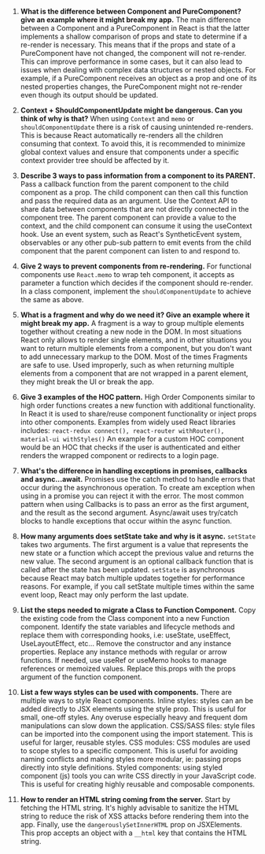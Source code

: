 1. **What is the difference between Component and PureComponent? give an example where it might break my app.**
   The main difference between a Component and a PureComponent in React is that the latter implements a shallow comparison of props and state to determine if a re-render is necessary. This means that if the props and state of a PureComponent have not changed, the component will not re-render. This can improve performance in some cases, but it can also lead to issues when dealing with complex data structures or nested objects. For example, if a PureComponent receives an object as a prop and one of its nested properties changes, the PureComponent might not re-render even though its output should be updated.

2. **Context + ShouldComponentUpdate might be dangerous. Can you think of why is that?**
   When using `Context` and `memo` or `shouldComponentUpdate` there is a risk of causing unintended re-renders. This is because React automatically re-renders all the children consuming that context. To avoid this, it is recommended to minimize global context values and ensure that components under a specific context provider tree should be affected by it.

3. **Describe 3 ways to pass information from a component to its PARENT.**
   Pass a callback function from the parent component to the child component as a prop. The child component can then call this function and pass the required data as an argument. Use the Context API to share data between components that are not directly connected in the component tree. The parent component can provide a value to the context, and the child component can consume it using the useContext hook. Use an event system, such as React's SyntheticEvent system, observables or any other pub-sub pattern to emit events from the child component that the parent component can listen to and respond to.

4. **Give 2 ways to prevent components from re-rendering.**
   For functional components use `React.memo` to wrap teh component, it accepts as parameter a function which decides if the component should re-render. In a class component, implement the `shouldComponentUpdate` to achieve the same as above.

5. **What is a fragment and why do we need it? Give an example where it might break my app.**
   A fragment is a way to group multiple elements together without creating a new node in the DOM. In most situations React only allows to render single elements, and in other situations you want to return multiple elements from a component, but you don't want to add unnecessary markup to the DOM. Most of the times Fragments are safe to use. Used improperly, such as when returning multiple elements from a component that are not wrapped in a parent element, they might break the UI or break the app.

6. **Give 3 examples of the HOC pattern.**
   High Order Components similar to high order functions creates a new function with additional functionality. In React it is used to share/reuse component functionality or inject props into other components. Examples from widely used React libraries includes: `react-redux connect(), react-router withRouter(), material-ui withStyles()` An example for a custom HOC component would be an HOC that checks if the user is authenticated and either renders the wrapped component or redirects to a login page.

7. **What's the difference in handling exceptions in promises, callbacks and async...await.**
   Promises use the catch method to handle errors that occur during the asynchronous operation. To create am exception when using in a promise you can reject it with the error. The most common pattern when using Callbacks is to pass an error as the first argument, and the result as the second argument. Async/await uses try/catch blocks to handle exceptions that occur within the async function.

8. **How many arguments does setState take and why is it async.**
   `setState` takes two arguments. The first argument is a value that represents the new state or a function which accept the previous value and returns the new value. The second argument is an optional callback function that is called after the state has been updated. `setState` is asynchronous because React may batch multiple updates together for performance reasons. For example, if you call setState multiple times within the same event loop, React may only perform the last update.

9. **List the steps needed to migrate a Class to Function Component.**
   Copy the existing code from the Class component into a new Function component.
   Identify the state variables and lifecycle methods and replace them with corresponding hooks, i.e: useState, useEffect, UseLayoutEffect, etc...
   Remove the constructor and any instance properties.
   Replace any instance methods with regular or arrow functions.
   If needed, use useRef or useMemo hooks to manage references or memoized values.
   Replace this.props with the props argument of the function component.

10. **List a few ways styles can be used with components.**
    There are multiple ways to style React components. Inline styles: styles can an be added directly to JSX elements using the style prop. This is useful for small, one-off styles. Any overuse especially heavy and frequent dom manipulations can slow down the application. CSS/SASS files: style files can be imported into the component using the import statement. This is useful for larger, reusable styles. CSS modules: CSS modules are used to scope styles to a specific component. This is useful for avoiding naming conflicts and making styles more modular, ie: passing props directly into style definitions. Styled components: using styled component (js) tools you can write CSS directly in your JavaScript code. This is useful for creating highly reusable and composable components.

11. **How to render an HTML string coming from the server.**
    Start by fetching the HTML string. It's highly advisable to sanitize the HTML string to reduce the risk of XSS attacks before rendering them into the app. Finally, use the `dangerouslySetInnerHTML` prop on JSXElements. This prop accepts an object with a `__html` key that contains the HTML string.
